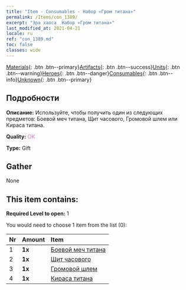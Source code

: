 ```yaml
---
title: "Item - Consumables - Набор «Гром титана»"
permalink: /Items/con_1389/
excerpt: "Эра хаоса  Набор «Гром титана»"
last_modified_at: 2021-04-21
locale: ru
ref: "con_1389.md"
toc: false
classes: wide
---
```

 [Materials](/ru/Items/){: .btn .btn--primary}[Artifacts](/ru/Items/Artifacts/){: .btn .btn--success}[Units](/ru/Items/Units/){: .btn .btn--warning}[Heroes](/ru/Items/Heroes/){: .btn .btn--danger}[Consumables](/ru/Items/Consumables/){: .btn .btn--info}[Unknown](/ru/Items/Unknown/){: .btn .btn--primary}

## Подробности
 **Описание:** Используйте, чтобы получить один из следующих предметов: Боевой меч титана, Щит часового, Громовой шлем или Кираса титана.

 **Quality:** <span style="color: #DA70D6">OK</span>

 **Type:** Gift

## Gather

  None

## This item contains:

 **Required Level to open:** 1

 You would need to choose 1 item from the list (0):

  | Nr | Amount |     Item    |
  |:---|:-------|:------------|
  | 1 |  **1x** | [Боевой меч титана](/ru/Items/art_156/) |  | 
  | 2 |  **1x** | [Щит часового](/ru/Items/art_157/) |  | 
  | 3 |  **1x** | [Громовой шлем](/ru/Items/art_158/) |  | 
  | 4 |  **1x** | [Кираса титана](/ru/Items/art_159/) |  | 
